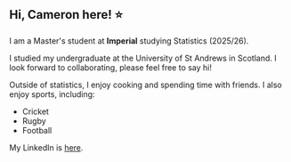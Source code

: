 ## Hi, Cameron here! :star:

I am a Master's student at **Imperial** studying Statistics (2025/26).

I studied my undergraduate at the University of St Andrews in Scotland. I look forward to collaborating, please feel free to say hi!

Outside of statistics, I enjoy cooking and spending time with friends.
I also enjoy sports, including:
- Cricket
- Rugby
- Football

My LinkedIn is [here](linkedin.com/in/cameron-keatinge-178b65316).
